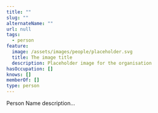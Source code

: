 ```yaml
---
title: ""
slug: ""
alternateName: ""
url: null
tags:
  - person
feature:
  image: /assets/images/people/placeholder.svg
  title: The image title
  description: Placeholder image for the organisation
hasOccupation: []
knows: []
memberOf: []
type: person
---
```


Person Name description...
